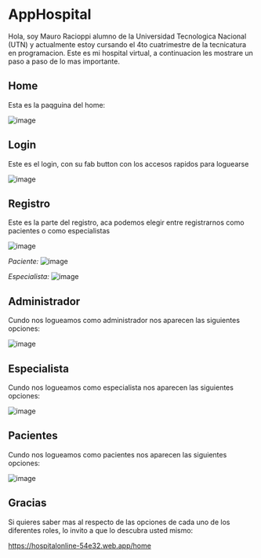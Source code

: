 # AppHospital

Hola, soy Mauro Racioppi alumno de la Universidad Tecnologica Nacional (UTN) y actualmente estoy cursando el 4to cuatrimestre de la tecnicatura en programacion.
Este es mi hospital virtual, a continuacion les mostrare un paso a paso de lo mas importante.

## Home
Esta es la paqguina del home:

![image](https://github.com/Maurocrip/Hospital-Virtual/assets/98592404/85f197f6-e44f-4a23-bc2a-30dc9241bc9a)

## Login
Este es el login, con su fab button con los accesos rapidos para loguearse

![image](https://github.com/Maurocrip/Hospital-Virtual/assets/98592404/89d18370-5bbd-4535-b2b3-4f4e6bcc85a1)


## Registro
Este es la parte del registro, aca podemos elegir entre registrarnos como pacientes o como especialistas

![image](https://github.com/Maurocrip/Hospital-Virtual/assets/98592404/5ef88d59-8702-4183-9125-f2a46755223b)

*Paciente:*
![image](https://github.com/Maurocrip/Hospital-Virtual/assets/98592404/1edbe352-8cb8-4212-b6cc-7307b43b0c59)

*Especialista:*
![image](https://github.com/Maurocrip/Hospital-Virtual/assets/98592404/76f38fad-9247-4090-8c7d-6a00cee9b96c)


## Administrador
Cundo nos logueamos como administrador nos aparecen las siguientes opciones:

![image](https://github.com/Maurocrip/Hospital-Virtual/assets/98592404/18d63a28-a7d7-41d8-9919-b9266b515866)

## Especialista
Cundo nos logueamos como especialista nos aparecen las siguientes opciones:

![image](https://github.com/Maurocrip/Hospital-Virtual/assets/98592404/3b50afc5-15f4-4cb9-88ec-a784d641eb3e)


## Pacientes
Cundo nos logueamos como pacientes nos aparecen las siguientes opciones:

![image](https://github.com/Maurocrip/Hospital-Virtual/assets/98592404/810d0e3e-78d2-40ed-9f59-cc2f4d4035d5)

## Gracias
Si quieres saber mas al respecto de las opciones de cada uno de los diferentes roles, lo invito a que lo descubra usted mismo:

https://hospitalonline-54e32.web.app/home
